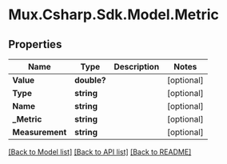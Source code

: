 # Mux.Csharp.Sdk.Model.Metric

## Properties

Name | Type | Description | Notes
------------ | ------------- | ------------- | -------------
**Value** | **double?** |  | [optional] 
**Type** | **string** |  | [optional] 
**Name** | **string** |  | [optional] 
**_Metric** | **string** |  | [optional] 
**Measurement** | **string** |  | [optional] 

[[Back to Model list]](../README.md#documentation-for-models) [[Back to API list]](../README.md#documentation-for-api-endpoints) [[Back to README]](../README.md)


